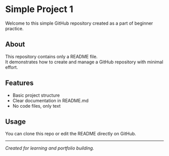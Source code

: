 # Simple Project 1

Welcome to this simple GitHub repository created as a part of beginner practice.

## About

This repository contains only a README file.  
It demonstrates how to create and manage a GitHub repository with minimal effort.

## Features

- Basic project structure  
- Clear documentation in README.md  
- No code files, only text

## Usage

You can clone this repo or edit the README directly on GitHub.

---

*Created for learning and portfolio building.*
